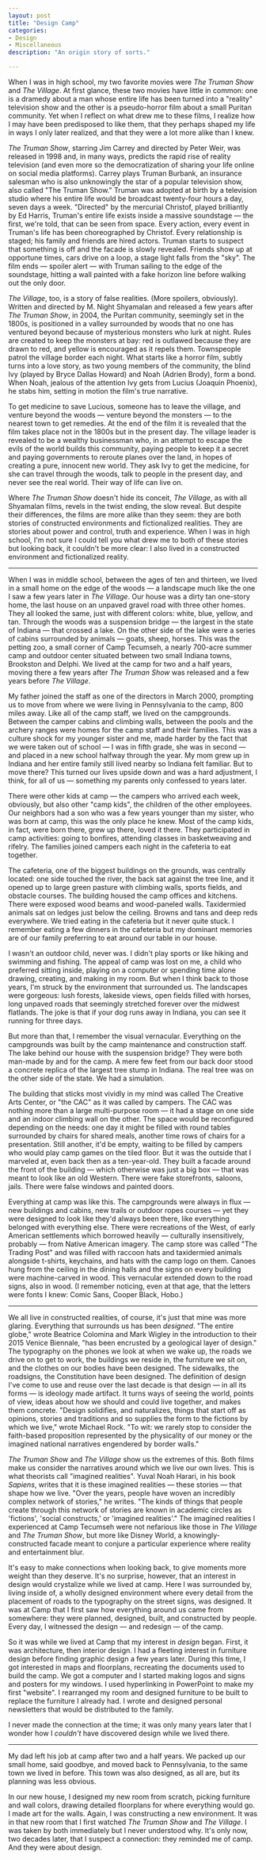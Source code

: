 ```yaml
---
layout: post
title: "Design Camp"
categories:
- Design
- Miscellaneous
description: "An origin story of sorts."

---
```


When I was in high school, my two favorite movies were *The Truman Show* and *The Village*. At first glance, these two movies have little in common: one is a dramedy about a man whose entire life has been turned into a "reality" television show and the other is a pseudo-horror film about a small Puritan community. Yet when I reflect on what drew me to these films, I realize how I may have been predisposed to like them, that they perhaps shaped my life in ways I only later realized, and  that they were a lot more alike than I knew.

*The Truman Show*, starring Jim Carrey and directed by Peter Weir, was released in 1998 and, in many ways, predicts the rapid rise of reality television (and even more so the democratization of sharing your life online on social media platforms). Carrey plays Truman Burbank, an insurance salesman who is also unknowingly the star of a popular television show, also called "The Truman Show." Truman was adopted at birth by a television studio where his entire life would be broadcast twenty-four hours a day, seven days a week. "Directed" by the mercurial Christof, played brilliantly by Ed Harris, Truman's entire life exists inside a massive soundstage — the first, we're told, that can be seen from space. Every action, every event in Truman's life has been choreographed by Christof. Every relationship is staged; his family and friends are hired actors. Truman starts to suspect that something is off and the facade is slowly revealed. Friends show up at opportune times, cars drive on a loop, a stage light falls from the "sky". The film ends — spoiler alert — with Truman sailing to the edge of the soundstage, hitting a wall painted with a fake horizon line before walking out the only door.

*The Village*, too, is a story of false realities. (More spoilers, obviously). Written and directed by M. Night Shyamalan and released a few years after *The Truman Show*, in 2004, the Puritan community, seemingly set in the 1800s, is positioned in a valley surrounded by woods that no one has ventured beyond because of mysterious monsters who lurk at night. Rules are created to keep the monsters at bay: red is outlawed because they are drawn to red, and yellow is encouraged as it repels them. Townspeople patrol the village border each night. What starts like a horror film, subtly turns into a love story, as two young members of the community, the blind Ivy (played by Bryce Dallas Howard) and Noah (Adrien Brody), form a bond. When Noah, jealous of the attention Ivy gets from Lucius (Joaquin Phoenix), he stabs him, setting in motion the film's true narrative.

To get medicine to save Lucious, someone has to leave the village, and venture beyond the woods — venture beyond the monsters — to the nearest town to get remedies. At the end of the film it is revealed that the film takes place not in the 1800s but in the present day. The village leader is revealed to be a wealthy businessman who, in an attempt to escape the evils of the world builds this community, paying people to keep it a secret and paying governments to reroute planes over the land, in hopes of creating a pure, innocent new world. They ask Ivy to get the medicine, for she can travel through the woods, talk to people in the present day, and never see the real world. Their way of life can live on.

Where *The Truman Show* doesn't hide its conceit, *The Village*, as with all Shyamalan films, revels in the twist ending, the slow reveal. But despite their differences, the films are more alike than they seem: they are both stories of constructed environments and fictionalized realities. They are stories about power and control, truth and experience. When I was in high school, I'm not sure I could tell you what drew me to both of these stories but looking back, it couldn't be more clear: I also lived in a constructed environment and fictionalized reality.

---

When I was in middle school, between the ages of ten and thirteen, we lived in a small home on the edge of the woods — a landscape much like the one I saw a few years later in *The Village*. Our house was a dirty tan one-story home, the last house on an unpaved gravel road with three other homes. They all looked the same, just with different colors: white, blue, yellow, and tan. Through the woods was a suspension bridge — the largest in the state of Indiana — that crossed a lake. On the other side of the lake were a series of cabins surrounded by animals — goats, sheep, horses. This was the petting zoo, a small corner of Camp Tecumseh, a nearly 700-acre summer camp and outdoor center situated between two small Indiana towns, Brookston and Delphi. We lived at the camp for two and a half years, moving there a few years after *The Truman Show* was released and a few years before *The Village*.

My father joined the staff as one of the directors in March 2000, prompting us to move from where we were living in Pennsylvania to the camp, 800 miles away. Like all of the camp staff, we lived on the campgrounds. Between the camper cabins and climbing walls, between the pools and the archery ranges were homes for the camp staff and their families. This was a culture shock for my younger sister and me, made harder by the fact that we were taken out of school — I was in fifth grade, she was in second — and placed in a new school halfway through the year. My mom grew up in Indiana and her entire family still lived nearby so Indiana felt familiar. But to move there? This turned our lives upside down and was a hard adjustment, I think, for all of us — something my parents only confessed to years later.

There were other kids at camp — the campers who arrived each week, obviously, but also other "camp kids", the children of the other employees. Our neighbors had a son who was a few years younger than my sister, who was born at camp, this was the only place he knew. Most of the camp kids, in fact, were born there, grew up there, loved it there. They participated in camp activities: going to bonfires, attending classes in basketweaving and rifelry. The families joined campers each night in the cafeteria to eat together.

The cafeteria, one of the biggest buildings on the grounds, was centrally located: one side touched the river, the back sat against the tree line, and it opened up to large green pasture with climbing walls, sports fields, and obstacle courses. The building housed the camp offices and kitchens. There were exposed wood beams and wood-paneled walls. Taxidermied animals sat on ledges just below the ceiling. Browns and tans and deep reds everywhere. We tried eating in the cafeteria but it never quite stuck. I remember eating a few dinners in the cafeteria but my dominant memories are of our family preferring to eat around our table in our house.

I wasn't an outdoor child, never was. I didn't play sports or like hiking and swimming and fishing. The appeal of camp was lost on me, a child who preferred sitting inside, playing on a computer or spending time alone drawing, creating, and making in my room. But when I think back to those years, I'm struck by the environment that surrounded us. The landscapes were gorgeous: lush forests, lakeside views, open fields filled with horses, long unpaved roads that seemingly stretched forever over the midwest flatlands. The joke is that if your dog runs away in Indiana, you can see it running for three days.

But more than that, I remember the visual vernacular. Everything on the campgrounds was built by the camp maintenance and construction staff. The lake behind our house with the suspension bridge? They were both man-made by and for the camp. A mere few feet from our back door stood a concrete replica of the largest tree stump in Indiana. The real tree was on the other side of the state. We had a simulation.

The building that sticks most vividly in my mind was called The Creative Arts Center, or "the CAC" as it was called by campers. The CAC was nothing more than a large multi-purpose room — it had a stage on one side and an indoor climbing wall on the other. The space would be reconfigured depending on the needs: one day it might be filled with round tables surrounded by chairs for shared meals, another time rows of chairs for a presentation. Still another, it'd be empty, waiting to be filled by campers who would play camp games on the tiled floor. But it was the outside that I marveled at, even back then as a ten-year-old. They built a facade around the front of the building — which otherwise was just a big box — that was meant to look like an old Western. There were fake storefronts, saloons, jails. There were false windows and painted doors.

Everything at camp was like this. The campgrounds were always in flux — new buildings and cabins, new trails or outdoor ropes courses — yet they were designed to look like they'd always been there, like everything belonged with everything else. There were recreations of the West, of early American settlements which borrowed heavily — culturally insensitively, probably — from Native American imagery. The camp store was called "The Trading Post" and was filled with raccoon hats and taxidermied animals alongside t-shirts, keychains, and hats with the camp logo on them. Canoes hung from the ceiling in the dining halls and the signs on every building were machine-carved in wood. This vernacular extended down to the road signs, also in wood. (I remember noticing, even at that age, that the letters were fonts I knew: Comic Sans, Cooper Black, Hobo.)

---

We all live in constructed realities, of course, it's just that mine was more glaring. Everything that surrounds us has been *designed*. "The entire globe," wrote Beatrice Colomina and Mark Wigley in the introduction to their 2015 Venice Biennale, "has been encrusted by a geological layer of design." The typography on the phones we look at when we wake up, the roads we drive on to get to work, the buildings we reside in, the furniture we sit on, and the clothes on our bodies have been designed. The sidewalks, the roadsigns, the Constitution have been designed. The definition of design I've come to use and reuse over the last decade is that design — in all its forms — is ideology made artifact. It turns ways of seeing the world, points of view, ideas about how we should and could live together, and makes them concrete. "Design solidifies, and naturalizes, things that start off as opinions, stories and traditions and so supplies the form to the fictions by which we live," wrote Michael Rock. "To wit: we rarely stop to consider the faith-based proposition represented by the physicality of our money or the imagined national narratives engendered by border walls."

*The Truman Show* and *The Village* show us the extremes of this. Both films make us consider the narratives around which we live our own lives. This is what theorists call "imagined realities". Yuval Noah Harari, in his book *Sapiens*, writes that it is these imagined realities — these stories — that shape how we live. "Over the years, people have woven an incredibly complex network of stories," he writes. "The kinds of things that people create through this network of stories are known in academic circles as 'fictions', 'social constructs,' or 'imagined realities'." The imagined realities I experienced at Camp Tecumseh were not nefarious like those in *The Village* and *The Truman Show*, but more like Disney World, a knowingly-constructed facade meant to conjure a particular experience where reality and entertainment blur.

It's easy to make connections when looking back, to give moments more weight than they deserve. It's no surprise, however, that an interest in design would crystalize while we lived at camp. Here I was surrounded by, living inside of, a wholly designed environment where every detail from the placement of roads to the typography on the street signs, was designed. It was at Camp that I first saw how everything around us came from somewhere: they were planned, designed, built, and constructed by people. Every day, I witnessed the design — and redesign — of the camp.

So it was while we lived at Camp that my interest in *design* began. First, it was architecture, then interior design. I had a fleeting interest in furniture design before finding graphic design a few years later. During this time, I got interested in maps and floorplans, recreating the documents used to build the camp. We got a computer and I started making logos and signs and posters for my windows. I used hyperlinking in PowerPoint to make my first "website". I rearranged my room and designed furniture to be built to replace the furniture I already had. I wrote and designed personal newsletters that would be distributed to the family.

I never made the connection at the time; it was only many years later that I wonder how I *couldn't* have discovered design while we lived there.

---

My dad left his job at camp after two and a half years. We packed up our small home, said goodbye, and moved back to Pennsylvania, to the same town we lived in before. This town was also designed, as all are, but its planning was less obvious.

In our new house, I designed my new room from scratch, picking furniture and wall colors, drawing detailed floorplans for where everything would go. I made art for the walls. Again, I was constructing a new environment. It was in that new room that I first watched *The Truman Show* and *The Village*. I was taken by both immediately but I never understood why. It's only now, two decades later, that I suspect a connection: they reminded me of camp. And they were about design.
